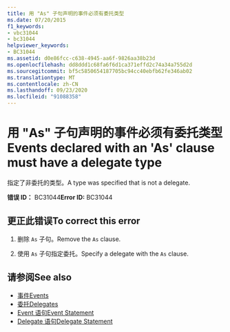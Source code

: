 ```yaml
---
title: 用 "As" 子句声明的事件必须有委托类型
ms.date: 07/20/2015
f1_keywords:
- vbc31044
- bc31044
helpviewer_keywords:
- BC31044
ms.assetid: d0e86fcc-c638-4945-aa6f-9826aa38b23d
ms.openlocfilehash: dd8ddd1c68fa6f6d1ca371effd2c74a34a755d2d
ms.sourcegitcommit: bf5c5850654187705bc94cc40ebfb62fe346ab02
ms.translationtype: MT
ms.contentlocale: zh-CN
ms.lasthandoff: 09/23/2020
ms.locfileid: "91088358"
---
```

# <a name="events-declared-with-an-as-clause-must-have-a-delegate-type"></a><span data-ttu-id="cdc21-102">用 "As" 子句声明的事件必须有委托类型</span><span class="sxs-lookup"><span data-stu-id="cdc21-102">Events declared with an 'As' clause must have a delegate type</span></span>

<span data-ttu-id="cdc21-103">指定了非委托的类型。</span><span class="sxs-lookup"><span data-stu-id="cdc21-103">A type was specified that is not a delegate.</span></span>  
  
 <span data-ttu-id="cdc21-104">**错误 ID：** BC31044</span><span class="sxs-lookup"><span data-stu-id="cdc21-104">**Error ID:** BC31044</span></span>  
  
## <a name="to-correct-this-error"></a><span data-ttu-id="cdc21-105">更正此错误</span><span class="sxs-lookup"><span data-stu-id="cdc21-105">To correct this error</span></span>  
  
1. <span data-ttu-id="cdc21-106">删除 `As` 子句。</span><span class="sxs-lookup"><span data-stu-id="cdc21-106">Remove the `As` clause.</span></span>  
  
2. <span data-ttu-id="cdc21-107">使用 `As` 子句指定委托。</span><span class="sxs-lookup"><span data-stu-id="cdc21-107">Specify a delegate with the `As` clause.</span></span>  
  
## <a name="see-also"></a><span data-ttu-id="cdc21-108">请参阅</span><span class="sxs-lookup"><span data-stu-id="cdc21-108">See also</span></span>

- [<span data-ttu-id="cdc21-109">事件</span><span class="sxs-lookup"><span data-stu-id="cdc21-109">Events</span></span>](../programming-guide/language-features/events/index.md)
- [<span data-ttu-id="cdc21-110">委托</span><span class="sxs-lookup"><span data-stu-id="cdc21-110">Delegates</span></span>](../programming-guide/language-features/delegates/index.md)
- [<span data-ttu-id="cdc21-111">Event 语句</span><span class="sxs-lookup"><span data-stu-id="cdc21-111">Event Statement</span></span>](../language-reference/statements/event-statement.md)
- [<span data-ttu-id="cdc21-112">Delegate 语句</span><span class="sxs-lookup"><span data-stu-id="cdc21-112">Delegate Statement</span></span>](../language-reference/statements/delegate-statement.md)
